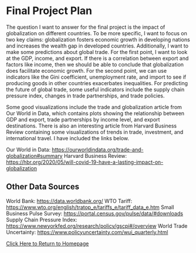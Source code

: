 # Final Project Plan

The question I want to answer for the final project is the impact of globalization on different countries. To be more specific, I want to focus on two key claims: globalization fosters economic growth in developing nations and increases the wealth gap in developed countries. Additionally, I want to make some predictions about global trade. For the first point, I want to look at the GDP, income, and export. If there is a correlation between export and factors like income, then we should be able to conclude that globalization does facilitate economic growth. For the second point, we can use indicators like the Gini coefficient, unemployment rate, and import to see if producing goods in other countries exacerbates inequalities. For predicting the future of global trade, some useful indicators include the supply chain pressure index, changes in trade partnerships, and trade policies.

Some good visualizations include the trade and globalization article from Our World in Data, which contains plots showing the relationship between GDP and export, trade partnerships by income level, and export destinations. There is also an interesting article from Harvard Business Review containing some visualizations of trends in trade, investment, and international travel. I have included the links below.

Our World in Data: https://ourworldindata.org/trade-and-globalization#summary
Harvard Business Review: https://hbr.org/2020/05/will-covid-19-have-a-lasting-impact-on-globalization

## Other Data Sources

World Bank: https://data.worldbank.org/
WTO Tariff: https://www.wto.org/english/tratop_e/tariffs_e/tariff_data_e.htm
Small Business Pulse Survey: https://portal.census.gov/pulse/data/#downloads
Supply Chain Pressure Index: https://www.newyorkfed.org/research/policy/gscpi#/overview
World Trade Uncertainty: https://www.policyuncertainty.com/wui_quarterly.html

[Click Here to Return to Homepage](README.md)
